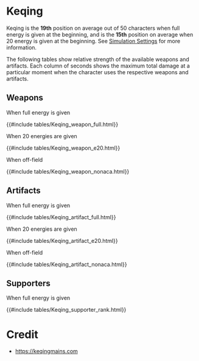 # Keqing

Keqing is the **19th** position on average out of 50
characters when full energy is given at the beginning, and is the
**15th** position on average when 20 energy is given at the
beginning. See [Simulation Settings](./simulation_settings.md) for more
information.

The following tables show relative strength of the available weapons and
artifacts. Each column of seconds shows the maximum total damage at a
particular moment when the character uses the respective weapons and
artifacts.

## Weapons

When full energy is given

{{#include tables/Keqing_weapon_full.html}}

When 20 energies are given

{{#include tables/Keqing_weapon_e20.html}}

When off-field

{{#include tables/Keqing_weapon_nonaca.html}}

## Artifacts

When full energy is given

{{#include tables/Keqing_artifact_full.html}}

When 20 energies are given

{{#include tables/Keqing_artifact_e20.html}}

When off-field

{{#include tables/Keqing_artifact_nonaca.html}}

## Supporters

When full energy is given

{{#include tables/Keqing_supporter_rank.html}}

# Credit

- <https://keqingmains.com>
